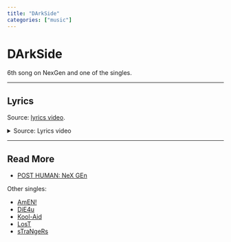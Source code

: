```yaml
---
title: "DArkSide"
categories: ["music"]
---
```

# DArkSide

6th song on NexGen and one of the singles.

***

## Lyrics

Source: [lyrics video](https://www.youtube.com/watch?v=3Nt37RGbVjo).

<details class="lyrics">
<summary>Source: Lyrics video</summary>

> Sinking under
> Think my angels fallen
> Safe place, plundered
> Bastards kicked the doors in
> I picked the stitches
> Now I can’t stop bleeding
> Three in the morning I ain’t slept all weekend
> Six feet in the dirt, still breathing
> Don’t give a fuck if my heart stops beating
>
> Hey, I’m begging you to stay
> My darkside won today
> My heart keeps breaking
> Over and over
> Hey, don’t let me out your sight
> Can’t trust myself tonight
> My heart keeps breaking
> Can you talk me off the ledge again?
>
> Something haunts me
> Footsteps in the basement
> Out of body
> But there’s no escaping
> I picked the stitches
> Now I can’t stop bleeding
> Three in the morning, I ain’t slept all weekend
> Six feet in the dirt, still breathing
> Don’t give a fuck if my heart stops beating
>
> Hey, I’m begging you to stay
> My darkside won today
> My heart keeps breaking over and over
> Hey, don’t let me out your sight
> Can’t trust myself tonight
> My heart keeps breaking, can you talk me off the ledge again?
>
> Somethings in the way
> Don’t know what I can say
> Memories are haunting me
> A sickness taking over
> So bury me alive
> There’s nowhere left to hide
> And say goodbye
> Cos maybe I
> Maybe I will miss me when I’m gone
>
> Hey, I’m begging you to stay
> My darkside won today
> My heart keeps breaking over and over
> Hey, don’t let me out your sight
> Can’t trust myself tonight
> My heart keeps breaking, can you talk me off the ledge again?
>
> Can’t trust myself tonight
> Can’t trust myself tonight
> Can’t trust myself
> Can you talk me off the ledge again?

</details>

***

## Read More

- [POST HUMAN: NeX GEn](ph-nex-gen)

Other singles:

- [AmEN!](song-amen)
- [DiE4u](song-die4u)
- [Kool-Aid](song-koolaid)
- [LosT](song-lost)
- [sTraNgeRs](song-strangers)